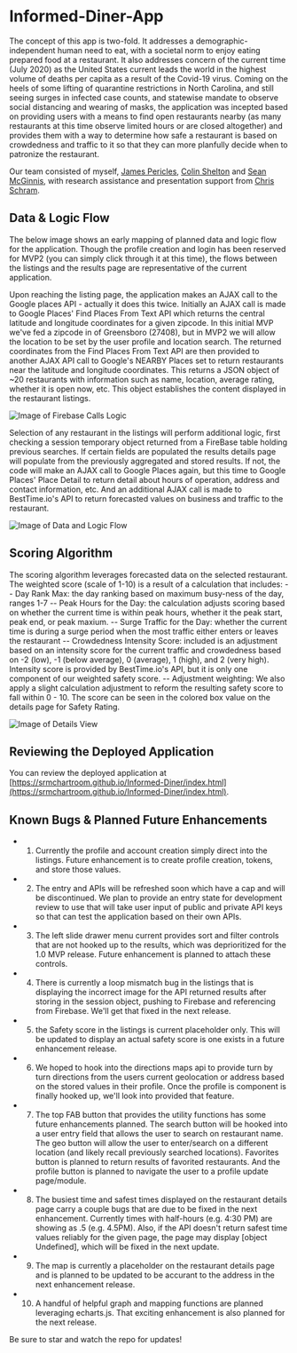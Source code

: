 # Informed-Diner-App

The concept of this app is two-fold.  It addresses a demographic-independent human need to eat, with a societal norm to enjoy eating prepared food at a restaurant.  It also addresses concern of the current time (July 2020) as the United States current leads the world in the highest volume of deaths per capita as a result of the Covid-19 virus.  Coming on the heels of some lifting of quarantine restrictions in North Carolina, and still seeing surges in infected case counts, and statewise mandate to observe social distancing and wearing of masks, the application was incepted based on providing users with a means to find open restaurants nearby (as many restaurants at this time observe limited hours or are closed altogether) and provides them with a way to determine how safe a restaurant is based on crowdedness and traffic to it so that they can more planfully decide when to patronize the restaurant.

Our team consisted of myself, [James Pericles](https://github.com/jamespericles), [Colin Shelton](https://github.com/colinshelton) and [Sean McGinnis](https://github.com/srmchartroom), with research assistance and presentation support from [Chris Schram](https://github.com/Schramm9). 

## Data & Logic Flow

The below image shows an early mapping of planned data and logic flow for the application.  Though the profile creation and login has been reserved for MVP2 (you can simply click through it at this time), the flows between the listings and the results page are representative of the current application.

Upon reaching the listing page, the application makes an AJAX call to the Google places API - actually it does this twice.  Initially an AJAX call is made to Google Places' Find Places From Text API which returns the central latitude and longitude coordinates for a given zipcode.  In this initial MVP we've fed a zipcode in of Greensboro (27408), but in MVP2 we will allow the location to be set by the user profile and location search.  The returned coordinates from the Find Places From Text API are then provided to another AJAX API call to Google's NEARBY Places set to return restaurants near the latitude and longitude coordinates.  This returns a JSON object of ~20 restaurants with information such as name, location, average rating, whether it is open now, etc.  This object establishes the content displayed in the restaurant listings.

![Image of Firebase Calls Logic](https://user-images.githubusercontent.com/31550856/87196416-ff8e0780-c2c7-11ea-8142-1ef26abb9e24.png)

Selection of any restaurant in the listings will perform additional logic, first checking a session temporary object returned from a FireBase table holding previous searches.  If certain fields are populated the results details page will populate from the previously aggregated and stored results.  If not, the code will make an AJAX call to Google Places again, but this time to Google Places' Place Detail to return detail about hours of operation, address and contact information, etc.  And an additional AJAX call is made to BestTime.io's API to return forecasted values on business and traffic to the restaurant.

![Image of Data and Logic Flow](https://user-images.githubusercontent.com/31550856/87193319-762a0580-c2c6-11ea-9617-f89b334c402b.png)

## Scoring Algorithm

The scoring algorithm leverages forecasted data on the selected restaurant.  The weighted score (scale of 1-10) is a result of a calculation that includes:
-- Day Rank Max: the day ranking based on maximum busy-ness of the day, ranges 1-7
-- Peak Hours for the Day: the calculation adjusts scoring based on whether the current time is within peak hours, whether it the peak start, peak end, or peak maxium.
-- Surge Traffic for the Day: whether the current time is during a surge period when the most traffic either enters or leaves the restaurant
-- Crowdedness Intensity Score: included is an adjustment based on an intensity score for the current traffic and crowdedness based on -2 (low), -1 (below average), 0 (average), 1 (high), and 2 (very high).  Intensity score is provided by BestTime.io's API, but it is only one component of our weighted safety score.
-- Adjustment weighting: We also apply a slight calculation adjustment to reform the resulting safety score to fall within 0 - 10.  The score can be seen in the colored box value on the details page for Safety Rating.

![Image of Details View](https://user-images.githubusercontent.com/31550856/87201144-03bc2400-c2cc-11ea-860b-39e807d67b05.png)



## Reviewing the Deployed Application

You can review the deployed application at [https://srmchartroom.github.io/Informed-Diner/index.html](https://srmchartroom.github.io/Informed-Diner/index.html).

## Known Bugs & Planned Future Enhancements
  - 1. Currently the profile and account creation simply direct into the listings.  Future enhancement is to create profile creation, tokens, and store those values.
  - 2. The entry and APIs will be refreshed soon which have a cap and will be discontinued.  We plan to provide an entry state for development review to use that will take user input of public and private API keys so that can test the application based on their own APIs.
  - 3. The left slide drawer menu current provides sort and filter controls that are not hooked up to the results, which was deprioritized for the 1.0 MVP release.  Future enhancement is planned to attach these controls.
  - 4. There is currently a loop mismatch bug in the listings that is displaying the incorrect image for the API returned results after storing in the session object, pushing to Firebase and referencing from Firebase.  We'll get that fixed in the next release.
  - 5. the Safety score in the listings is current placeholder only.  This will be updated to display an actual safety score is one exists in a future enhancement release.
  - 6. We hoped to hook into the directions maps api to provide turn by turn directions from the users current geolocation or address based on the stored values in their profile.  Once the profile is component is finally hooked up, we'll look into provided that feature.  
  - 7. The top FAB button that provides the utility functions has some future enhancements planned.  The search button will be hooked into a user entry field that allows the user to search on restaurant name.  The geo button will allow the user to enter/search on a different location (and likely recall previously searched locations).  Favorites button is planned to return results of favorited restaurants.  And the profile button is planned to navigate the user to a profile update page/module.
  - 8. The busiest time and safest times displayed on the restaurant details page carry a couple bugs that are due to be fixed in the next enhancement.  Currently times with half-hours (e.g. 4:30 PM) are showing as .5 (e.g. 4.5PM).  Also, if the API doesn't return safest time values reliably for the given page, the page may display [object Undefined], which will be fixed in the next update.
  - 9. The map is currently a placeholder on the restaurant details page and is planned to be updated to be accurant to the address in the next enhancement release.
  - 10.  A handful of helpful graph and mapping functions are planned leveraging echarts.js.  That exciting enhancement is also planned for the next release.

Be sure to star and watch the repo for updates!
